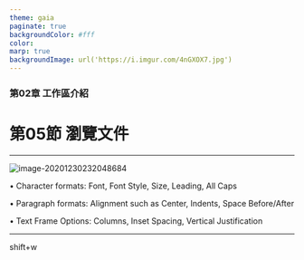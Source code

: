 ```yaml
---
theme: gaia
paginate: true
backgroundColor: #fff
color: 
marp: true
backgroundImage: url('https://i.imgur.com/4nGXOX7.jpg')
---
```

<style>
section h1 {
  color: #48011f
}
</style>

<!-- _class: lead -->

### 第02章 工作區介紹
# 第05節 瀏覽文件

---



![image-20201230232048684](https://i.loli.net/2020/12/30/CUMkegQtj64qIXV.png)



• Character formats: Font, Font Style, Size, Leading, All Caps

• Paragraph formats: Alignment such as Center, Indents, Space Before/After

• Text Frame Options: Columns, Inset Spacing, Vertical Justification

---





shift+w
